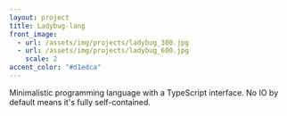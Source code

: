 ```yaml
---
layout: project
title: Ladybug-lang
front_image:
  - url: /assets/img/projects/ladybug_300.jpg
  - url: /assets/img/projects/ladybug_600.jpg
    scale: 2
accent_color: "#d1edca"
---
```


Minimalistic programming language with a TypeScript interface. No IO by default means it's fully self-contained.